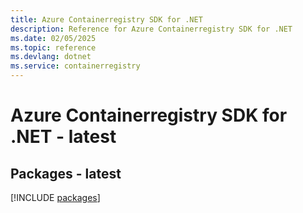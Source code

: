 ```yaml
---
title: Azure Containerregistry SDK for .NET
description: Reference for Azure Containerregistry SDK for .NET
ms.date: 02/05/2025
ms.topic: reference
ms.devlang: dotnet
ms.service: containerregistry
---
```

# Azure Containerregistry SDK for .NET - latest
## Packages - latest
[!INCLUDE [packages](containerregistry-index.md)]
